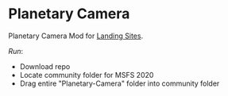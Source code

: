 # Planetary Camera
Planetary Camera Mod for [Landing Sites](https://github.com/pardeewalmsley/Landing-Sites).

*Run*:
  - Download repo
  - Locate community folder for MSFS 2020
  - Drag entire "Planetary-Camera" folder into community folder
